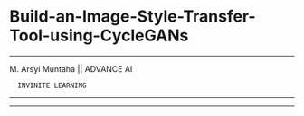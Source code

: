 # Build-an-Image-Style-Transfer-Tool-using-CycleGANs

____________________________________________________
M. Arsyi Muntaha || ADVANCE AI

      INVINITE LEARNING
______________________________

----------------------------------------------------
